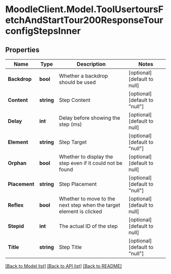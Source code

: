 # MoodleClient.Model.ToolUsertoursFetchAndStartTour200ResponseTourconfigStepsInner

## Properties

Name | Type | Description | Notes
------------ | ------------- | ------------- | -------------
**Backdrop** | **bool** | Whether a backdrop should be used | [optional] [default to null]
**Content** | **string** | Step Content | [optional] [default to "null"]
**Delay** | **int** | Delay before showing the step (ms) | [optional] [default to null]
**Element** | **string** | Step Target | [optional] [default to "null"]
**Orphan** | **bool** | Whether to display the step even if it could not be found | [optional] [default to null]
**Placement** | **string** | Step Placement | [optional] [default to "null"]
**Reflex** | **bool** | Whether to move to the next step when the target element is clicked | [optional] [default to null]
**Stepid** | **int** | The actual ID of the step | [optional] [default to null]
**Title** | **string** | Step Title | [optional] [default to "null"]

[[Back to Model list]](../README.md#documentation-for-models) [[Back to API list]](../README.md#documentation-for-api-endpoints) [[Back to README]](../README.md)

